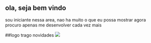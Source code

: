 ## ola, seja bem vindo

sou iniciante nessa area, nao ha muito o que eu possa mostrar agora
procuro apenas me desenvolver cada vez mais

##logo trago novidades
![](https://media1.tenor.com/m/Mrgv5PCMiBUAAAAd/cat-thumbs-up-cat.gif)
